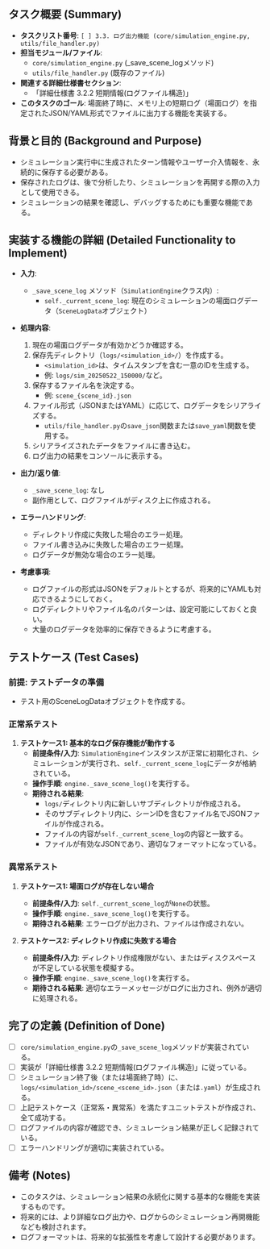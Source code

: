 ## タスク概要 (Summary)

* **タスクリスト番号**: `[ ] 3.3. ログ出力機能 (core/simulation_engine.py, utils/file_handler.py)`
* **担当モジュール/ファイル**: 
  * `core/simulation_engine.py` (_save_scene_logメソッド)
  * `utils/file_handler.py` (既存のファイル)
* **関連する詳細仕様書セクション**:
  * 「詳細仕様書 3.2.2 短期情報(ログファイル構造)」
* **このタスクのゴール**: 場面終了時に、メモリ上の短期ログ（場面ログ）を指定されたJSON/YAML形式でファイルに出力する機能を実装する。

## 背景と目的 (Background and Purpose)

* シミュレーション実行中に生成されたターン情報やユーザー介入情報を、永続的に保存する必要がある。
* 保存されたログは、後で分析したり、シミュレーションを再開する際の入力として使用できる。
* シミュレーションの結果を確認し、デバッグするためにも重要な機能である。

## 実装する機能の詳細 (Detailed Functionality to Implement)

* **入力**:
  * `_save_scene_log` メソッド（`SimulationEngine`クラス内）:
    * `self._current_scene_log`: 現在のシミュレーションの場面ログデータ（`SceneLogData`オブジェクト）

* **処理内容**:
  1. 現在の場面ログデータが有効かどうか確認する。
  2. 保存先ディレクトリ（`logs/<simulation_id>/`）を作成する。
     * `<simulation_id>`は、タイムスタンプを含む一意のIDを生成する。
     * 例: `logs/sim_20250522_150000/`など。
  3. 保存するファイル名を決定する。
     * 例: `scene_{scene_id}.json`
  4. ファイル形式（JSONまたはYAML）に応じて、ログデータをシリアライズする。
     * `utils/file_handler.py`の`save_json`関数または`save_yaml`関数を使用する。
  5. シリアライズされたデータをファイルに書き込む。
  6. ログ出力の結果をコンソールに表示する。

* **出力/返り値**:
  * `_save_scene_log`: なし
  * 副作用として、ログファイルがディスク上に作成される。

* **エラーハンドリング**:
  * ディレクトリ作成に失敗した場合のエラー処理。
  * ファイル書き込みに失敗した場合のエラー処理。
  * ログデータが無効な場合のエラー処理。

* **考慮事項**:
  * ログファイルの形式はJSONをデフォルトとするが、将来的にYAMLも対応できるようにしておく。
  * ログディレクトリやファイル名のパターンは、設定可能にしておくと良い。
  * 大量のログデータを効率的に保存できるように考慮する。

## テストケース (Test Cases)

### 前提: テストデータの準備
* テスト用のSceneLogDataオブジェクトを作成する。

### 正常系テスト

1. **テストケース1: 基本的なログ保存機能が動作する**
   * **前提条件/入力**: `SimulationEngine`インスタンスが正常に初期化され、シミュレーションが実行され、`self._current_scene_log`にデータが格納されている。
   * **操作手順**: `engine._save_scene_log()`を実行する。
   * **期待される結果**:
     * `logs/`ディレクトリ内に新しいサブディレクトリが作成される。
     * そのサブディレクトリ内に、シーンIDを含むファイル名でJSONファイルが作成される。
     * ファイルの内容が`self._current_scene_log`の内容と一致する。
     * ファイルが有効なJSONであり、適切なフォーマットになっている。

### 異常系テスト

1. **テストケース1: 場面ログが存在しない場合**
   * **前提条件/入力**: `self._current_scene_log`が`None`の状態。
   * **操作手順**: `engine._save_scene_log()`を実行する。
   * **期待される結果**: エラーログが出力され、ファイルは作成されない。

2. **テストケース2: ディレクトリ作成に失敗する場合**
   * **前提条件/入力**: ディレクトリ作成権限がない、またはディスクスペースが不足している状態を模擬する。
   * **操作手順**: `engine._save_scene_log()`を実行する。
   * **期待される結果**: 適切なエラーメッセージがログに出力され、例外が適切に処理される。

## 完了の定義 (Definition of Done)

* [ ] `core/simulation_engine.py`の`_save_scene_log`メソッドが実装されている。
* [ ] 実装が「詳細仕様書 3.2.2 短期情報(ログファイル構造)」に従っている。
* [ ] シミュレーション終了後（または場面終了時）に、`logs/<simulation_id>/scene_<scene_id>.json`（または`.yaml`）が生成される。
* [ ] 上記テストケース（正常系・異常系）を満たすユニットテストが作成され、全て成功する。
* [ ] ログファイルの内容が確認でき、シミュレーション結果が正しく記録されている。
* [ ] エラーハンドリングが適切に実装されている。

## 備考 (Notes)

* このタスクは、シミュレーション結果の永続化に関する基本的な機能を実装するものです。
* 将来的には、より詳細なログ出力や、ログからのシミュレーション再開機能なども検討されます。
* ログフォーマットは、将来的な拡張性を考慮して設計する必要があります。 